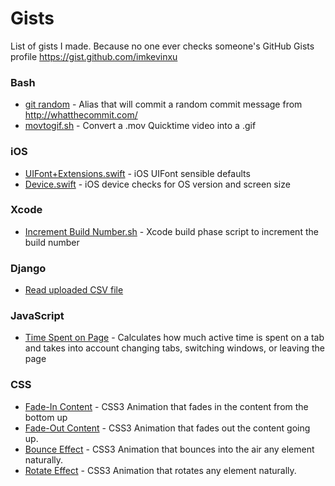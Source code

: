 # Gists
List of gists I made. Because no one ever checks someone's GitHub Gists profile https://gist.github.com/imkevinxu

### Bash
- [git random](https://gist.github.com/imkevinxu/4016346) - Alias that will commit a random commit message from http://whatthecommit.com/
- [movtogif.sh](https://gist.github.com/imkevinxu/96e3cb1d7e308f867a0f) - Convert a .mov Quicktime video into a .gif

### iOS
- [UIFont+Extensions.swift](https://gist.github.com/imkevinxu/b92fa70f37e4846bcd27) - iOS UIFont sensible defaults
- [Device.swift](https://gist.github.com/imkevinxu/2bb1197552b095ab25c8) - iOS device checks for OS version and screen size

### Xcode
- [Increment Build Number.sh](https://gist.github.com/imkevinxu/7a4fe9f258edec42eee9) - Xcode build phase script to increment the build number

### Django
- [Read uploaded CSV file](https://gist.github.com/imkevinxu/3365661)

### JavaScript
- [Time Spent on Page](https://gist.github.com/imkevinxu/4393523) - Calculates how much active time is spent on a tab and takes into account changing tabs, switching windows, or leaving the page

### CSS
- [Fade-In Content](https://gist.github.com/imkevinxu/4401674) - CSS3 Animation that fades in the content from the bottom up
- [Fade-Out Content](https://gist.github.com/imkevinxu/4402060) - CSS3 Animation that fades out the content going up.
- [Bounce Effect](https://gist.github.com/imkevinxu/4402301) - CSS3 Animation that bounces into the air any element naturally.
- [Rotate Effect](https://gist.github.com/imkevinxu/4402407) - CSS3 Animation that rotates any element naturally.
